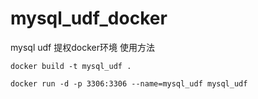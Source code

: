 # mysql_udf_docker

mysql udf 提权docker环境
使用方法
```
docker build -t mysql_udf .

docker run -d -p 3306:3306 --name=mysql_udf mysql_udf
```
